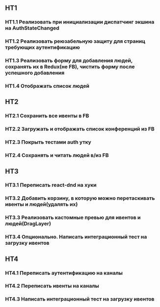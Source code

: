 ## HT1

### HT1.1 Реализовать при инициализации диспатчинг экшина на AuthStateChanged
### HT1.2 Реализовать реюзабельную защиту для страниц требующих аутентификацию
### HT1.3 Реализовать форму для добавления людей, сохранять их в Redux(не FB), чистить форму после успешного добавления
### HT1.4 Отображать список людей

## HT2

### HT2.1 Сохранить все ивенты в FB
### HT2.2 Загружать и отображать список конференций из FB
### HT2.3 Покрыть тестами auth утку
### HT2.4 Сохранять и читать людей в/из FB

## HT3

### HT3.1 Переписать react-dnd на хуки
### HT3.2 Добавить корзину, в которую можно перетаскивать ивенты и людей(удалять их)
### HT3.3 Реализовать кастомные превью для ивентов и людей(DragLayer)
### HT3.4 Опционально. Написать интеграционный тест на загрузку ивентов

## HT4

### HT4.1 Переписать аутентификацию на каналы
### HT4.2 Переписать ивенты на каналы
### HT4.3 Написать интеграционный тест на загрузку ивентов
